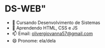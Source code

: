 # DS-WEB" 

- 🔭 Cursando Desenvolvimento de Sistemas
- 🌱 Aprendendo HTML, CSS e JS
- 📫 Email: olivergiovanna57@gmail.com 
- 😄 Pronome: ela/dela